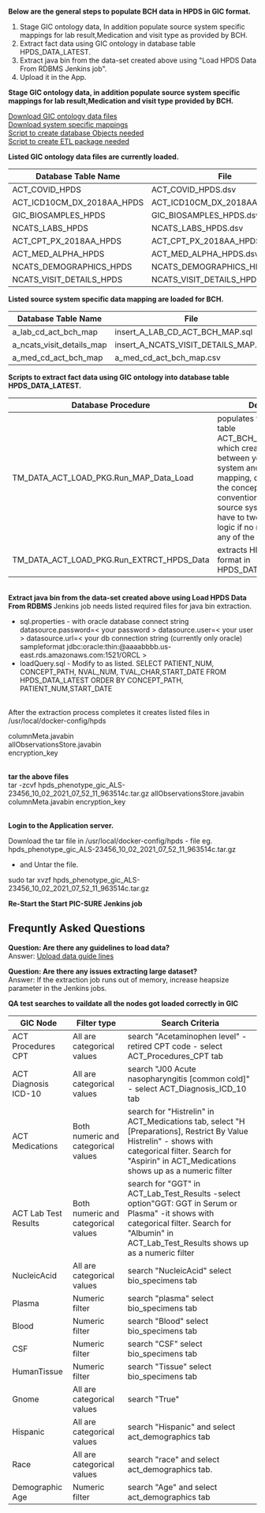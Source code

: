 <b>Below are the general steps to populate BCH data in HPDS in GIC format.</b></br>
1. Stage GIC ontology data, In addition populate source system specific mappings for lab result,Medication and visit type as provided by BCH.</br>
2. Extract fact data using GIC ontology in database table HPDS_DATA_LATEST.</br>
3. Extract java bin from the data-set created above using "Load HPDS Data From RDBMS Jenkins job".</br>
4. Upload it in the App.</br>

<b>Stage GIC ontology data, in addition populate source system specific mappings for lab result,Medication and visit type provided by BCH.</b></br>

[Download GIC ontology data files](https://github.com/hms-dbmi/i2b2ACTtoHPDS/tree/master/i2b2ACT%20to%20HPDS%20Data)<br> 
[Download system specific mappings](https://github.com/hms-dbmi/i2b2ACTtoHPDS/tree/BCH_ACT_Mappings/BCH%20files/DataFiles)<br>
[Script to create database Objects needed](https://github.com/hms-dbmi/i2b2ACTtoHPDS/blob/BCH_ACT_Mappings/BCH%20files/PRC_CRT_TABLES_ACT_HPDS_LOAD.sql)<br>
[Script to create ETL package needed](https://github.com/hms-dbmi/i2b2ACTtoHPDS/blob/BCH_ACT_Mappings/BCH%20files/TM_DATA_ACT_LOAD_PKG.sql)

<b> Listed GIC ontology data files are currently loaded.</b></br>

Database Table Name|File
-----|-------  
ACT_COVID_HPDS|ACT_COVID_HPDS.dsv
ACT_ICD10CM_DX_2018AA_HPDS|ACT_ICD10CM_DX_2018AA_HPDS.dsv
GIC_BIOSAMPLES_HPDS|GIC_BIOSAMPLES_HPDS.dsv
NCATS_LABS_HPDS|NCATS_LABS_HPDS.dsv
ACT_CPT_PX_2018AA_HPDS|ACT_CPT_PX_2018AA_HPDS.dsv
ACT_MED_ALPHA_HPDS|ACT_MED_ALPHA_HPDS.dsv
NCATS_DEMOGRAPHICS_HPDS|NCATS_DEMOGRAPHICS_HPDS.dsv
NCATS_VISIT_DETAILS_HPDS|NCATS_VISIT_DETAILS_HPDS.dsv

<b> Listed source system specific data mapping are loaded for BCH.</b></br>

Database Table Name|File
-----|------- 
a_lab_cd_act_bch_map|insert_A_LAB_CD_ACT_BCH_MAP.sql
a_ncats_visit_details_map|insert_A_NCATS_VISIT_DETAILS_MAP.sql
a_med_cd_act_bch_map|a_med_cd_act_bch_map.csv
 
<b> Scripts to extract fact data using GIC ontology into database table HPDS_DATA_LATEST.</b>

Database Procedure|Description
---------|----------
TM_DATA_ACT_LOAD_PKG.Run_MAP_Data_Load|populates the data mapping table ACT_BCH_ONTOLOGY_MAP, which creates mapping between your source system and GIC ontology mapping, depending upon the concept_cd naming convention used in your source system you might have to tweak the matching logic if no match is found for any of the ontology nodes.
TM_DATA_ACT_LOAD_PKG.Run_EXTRCT_HPDS_Data|extracts HPDS data in GIC format in HPDS_DATA_LATEST table.
</br> 
<b> Extract java bin from the data-set created above using Load HPDS Data From RDBMS </b>
Jenkins job needs listed required files for java bin extraction.
 
- sql.properties - with oracle database connect string
datasource.password=< your password >
datasource.user=< your user >
datasource.url=< your db connection string (currently only oracle) sampleformat jdbc:oracle:thin:@aaaabbbb.us-east.rds.amazonaws.com:1521/ORCL >
- loadQuery.sql - Modify to as listed.
SELECT PATIENT_NUM, CONCEPT_PATH, NVAL_NUM, TVAL_CHAR,START_DATE FROM HPDS_DATA_LATEST ORDER BY CONCEPT_PATH, PATIENT_NUM,START_DATE
</br> 
After the extraction process completes it creates listed files in /usr/local/docker-config/hpds

columnMeta.javabin</br> 
allObservationsStore.javabin</br> 
encryption_key</br> 
</br> 

<b>tar the above files </b>
</br>
tar -zcvf hpds_phenotype_gic_ALS-23456_10_02_2021_07_52_11_963514c.tar.gz  allObservationsStore.javabin columnMeta.javabin encryption_key
 
</br>
<b>Login to the Application server.</b>

Download the tar file in /usr/local/docker-config/hpds - file eg. hpds_phenotype_gic_ALS-23456_10_02_2021_07_52_11_963514c.tar.gz
- and Untar the file.

sudo tar xvzf hpds_phenotype_gic_ALS-23456_10_02_2021_07_52_11_963514c.tar.gz

<b>Re-Start the Start PIC-SURE Jenkins job</b>


## Frequntly Asked Questions </br>

<b>Question: Are there any guidelines to load data?</b><br>
Answer: [Upload data guide lines ](https://github.com/hms-dbmi/i2b2ACTtoHPDS/tree/master)

<b>Question: Are there any issues extracting large dataset?</b><br>
Answer: If the extraction job runs out of memory, increase heapsize parameter in the Jenkins jobs.

<b>QA test searches to vaildate all the nodes got loaded correctly in GIC</b><br>

GIC	Node|Filter type	|Search Criteria 
------------|---------------|----------------
ACT Procedures CPT	|All are categorical values	|search "Acetaminophen level" - retired CPT code - select ACT_Procedures_CPT tab
ACT Diagnosis ICD-10	|All are categorical values	|search  "J00 Acute nasopharyngitis [common cold]" - select ACT_Diagnosis_ICD_10 tab
ACT Medications	|Both numeric and categorical values	|search for "Histrelin" in ACT_Medications tab, select "H [Preparations], Restrict By Value Histrelin" - shows with categorical filter. Search for  "Aspirin" in ACT_Medications shows up as a numeric filter
ACT Lab Test Results	|Both numeric and categorical values	|search for "GGT" in ACT_Lab_Test_Results -select option"GGT: GGT in Serum or Plasma" -it shows with categorical filter. Search for  "Albumin" in ACT_Lab_Test_Results shows up as a numeric filter
NucleicAcid	|All are categorical values|search "NucleicAcid" select bio_specimens tab
Plasma	|Numeric filter 	|search "plasma" select bio_specimens tab
Blood	|Numeric filter 	|search "Blood" select bio_specimens tab
CSF	|Numeric filter 	|search "CSF" select bio_specimens tab
HumanTissue	|Numeric filter 	|search "Tissue" select bio_specimens tab
Gnome	|All are categorical values	|search "True"
Hispanic	|All are categorical values	|search "Hispanic" and select act_demographics tab
Race	|All are categorical values	|search "race" and select act_demographics tab.
Demographic Age	|Numeric filter 	|search "Age" and select act_demographics tab

